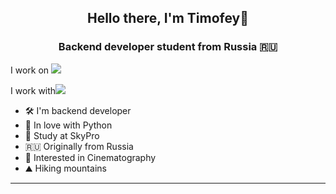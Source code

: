 <h2 align="center">Hello there, I'm Timofey🖖</h2>
<h3 align="center">Backend developer student from Russia 🇷🇺</h3>

<p>I work on <img src="https://img.shields.io/badge/pycharm-143?style=for-the-badge&logo=pycharm&logoColor=black&color=black&labelColor=green"](https://img.shields.io/badge/python-3670A0?style=for-the-badge&logo=python&logoColor=ffdd54)></p>
<p>I work with<img src="https://img.shields.io/badge/python-3670A0?style=for-the-badge&logo=python&logoColor=ffdd54)"></p>

- 🛠 I'm backend developer
- 🐍 In love with Python
- 📖 Study at SkyPro
- 🇷🇺 Originally from Russia
- 👀 Interested in Cinematography
- ⛰ Hiking mountains
____
